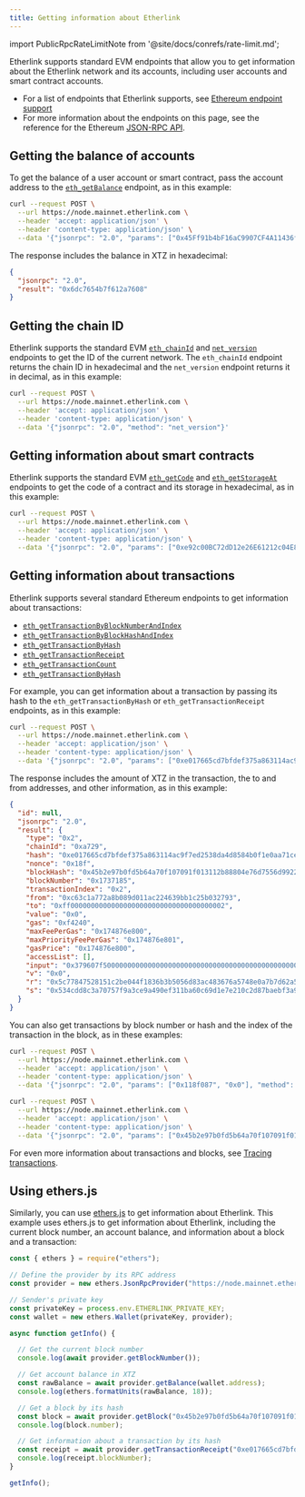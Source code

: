 ```yaml
---
title: Getting information about Etherlink
---
```


import PublicRpcRateLimitNote from '@site/docs/conrefs/rate-limit.md';

Etherlink supports standard EVM endpoints that allow you to get information about the Etherlink network and its accounts, including user accounts and smart contract accounts.

- For a list of endpoints that Etherlink supports, see [Ethereum endpoint support](/building-on-etherlink/endpoint-support)
- For more information about the endpoints on this page, see the reference for the Ethereum [JSON-RPC API](https://ethereum.org/en/developers/docs/apis/json-rpc).

<PublicRpcRateLimitNote />

## Getting the balance of accounts

To get the balance of a user account or smart contract, pass the account address to the [`eth_getBalance`](https://ethereum.org/en/developers/docs/apis/json-rpc/#eth_getbalance) endpoint, as in this example:

```bash
curl --request POST \
  --url https://node.mainnet.etherlink.com \
  --header 'accept: application/json' \
  --header 'content-type: application/json' \
  --data '{"jsonrpc": "2.0", "params": ["0x45Ff91b4bF16aC9907CF4A11436f9Ce61BE0650d", "latest" ], "method": "eth_getBalance"}'
```

The response includes the balance in XTZ in hexadecimal:

```json
{
  "jsonrpc": "2.0",
  "result": "0x6dc7654b7f612a7608"
}
```

## Getting the chain ID

Etherlink supports the standard EVM [`eth_chainId`](https://ethereum.org/en/developers/docs/apis/json-rpc/#eth_chainid) and [`net_version`](https://ethereum.org/en/developers/docs/apis/json-rpc/#net_version) endpoints to get the ID of the current network.
The `eth_chainId` endpoint returns the chain ID in hexadecimal and the `net_version` endpoint returns it in decimal, as in this example:

```bash
curl --request POST \
  --url https://node.mainnet.etherlink.com \
  --header 'accept: application/json' \
  --header 'content-type: application/json' \
  --data '{"jsonrpc": "2.0", "method": "net_version"}'
```

## Getting information about smart contracts

Etherlink supports the standard EVM [`eth_getCode`](https://ethereum.org/en/developers/docs/apis/json-rpc/#eth_getcode) and [`eth_getStorageAt`](https://ethereum.org/en/developers/docs/apis/json-rpc/#eth_getstorageat) endpoints to get the code of a contract and its storage in hexadecimal, as in this example:

```bash
curl --request POST \
  --url https://node.mainnet.etherlink.com \
  --header 'accept: application/json' \
  --header 'content-type: application/json' \
  --data '{"jsonrpc": "2.0", "params": ["0xe92c00BC72dD12e26E61212c04E8D93aa09624F2", "0x0", "latest" ], "method": "eth_getStorageAt"}'
```

## Getting information about transactions

Etherlink supports several standard Ethereum endpoints to get information about transactions:

- [`eth_getTransactionByBlockNumberAndIndex`](https://ethereum.org/en/developers/docs/apis/json-rpc/#eth_gettransactionbyblocknumberandindex)
- [`eth_getTransactionByBlockHashAndIndex`](https://ethereum.org/en/developers/docs/apis/json-rpc/#eth_gettransactionbyblockhashandindex)
- [`eth_getTransactionByHash`](https://ethereum.org/en/developers/docs/apis/json-rpc/#eth_gettransactionbyhash)
- [`eth_getTransactionReceipt`](https://ethereum.org/en/developers/docs/apis/json-rpc/#eth_gettransactionreceipt)
- [`eth_getTransactionCount`](https://ethereum.org/en/developers/docs/apis/json-rpc/#eth_gettransactioncount)
- [`eth_getTransactionByHash`](https://ethereum.org/en/developers/docs/apis/json-rpc/#eth_gettransactionbyhash)

For example, you can get information about a transaction by passing its hash to the `eth_getTransactionByHash` or `eth_getTransactionReceipt` endpoints, as in this example:

```bash
curl --request POST \
  --url https://node.mainnet.etherlink.com \
  --header 'accept: application/json' \
  --header 'content-type: application/json' \
  --data '{"jsonrpc": "2.0", "params": ["0xe017665cd7bfdef375a863114ac9f7ed2538da4d8584b0f1e0aa71ce96342aee"], "method": "eth_getTransactionByHash"}'
```

The response includes the amount of XTZ in the transaction, the to and from addresses, and other information, as in this example:

```json
{
  "id": null,
  "jsonrpc": "2.0",
  "result": {
    "type": "0x2",
    "chainId": "0xa729",
    "hash": "0xe017665cd7bfdef375a863114ac9f7ed2538da4d8584b0f1e0aa71ce96342aee",
    "nonce": "0x18f",
    "blockHash": "0x45b2e97b0fd5b64a70f107091f013112b88804e76d7556d9922c8c0cfadc5c89",
    "blockNumber": "0x1737185",
    "transactionIndex": "0x2",
    "from": "0xc63c1a772a8b089d011ac224639bb1c25b032793",
    "to": "0xff00000000000000000000000000000000000002",
    "value": "0x0",
    "gas": "0xf4240",
    "maxFeePerGas": "0x174876e800",
    "maxPriorityFeePerGas": "0x174876e801",
    "gasPrice": "0x174876e800",
    "accessList": [],
    "input": "0x379607f50000000000000000000000000000000000000000000000000000000000003225",
    "v": "0x0",
    "r": "0x5c77847528151c2be044f1836b3b5056d83ac483676a5748e0a7b7d62a5f002",
    "s": "0x534cdd8c3a70757f9a3ce9a490ef311ba60c69d1e7e210c2d87baebf3a900810"
  }
}
```

You can also get transactions by block number or hash and the index of the transaction in the block, as in these examples:

```bash
curl --request POST \
  --url https://node.mainnet.etherlink.com \
  --header 'accept: application/json' \
  --header 'content-type: application/json' \
  --data '{"jsonrpc": "2.0", "params": ["0x118f087", "0x0"], "method": "eth_getTransactionByBlockNumberAndIndex"}'
```

```bash
curl --request POST \
  --url https://node.mainnet.etherlink.com \
  --header 'accept: application/json' \
  --header 'content-type: application/json' \
  --data '{"jsonrpc": "2.0", "params": ["0x45b2e97b0fd5b64a70f107091f013112b88804e76d7556d9922c8c0cfadc5c89", "0x0"], "method": "eth_getTransactionByBlockHashAndIndex"}'
```

For even more information about transactions and blocks, see [Tracing transactions](/building-on-etherlink/transactions#tracing-transactions).

## Using ethers.js

Similarly, you can use [ethers.js](https://docs.ethers.org/v6/) to get information about Etherlink.
This example uses ethers.js to get information about Etherlink, including the current block number, an account balance, and information about a block and a transaction:

```javascript
const { ethers } = require("ethers");

// Define the provider by its RPC address
const provider = new ethers.JsonRpcProvider("https://node.mainnet.etherlink.com");

// Sender's private key
const privateKey = process.env.ETHERLINK_PRIVATE_KEY;
const wallet = new ethers.Wallet(privateKey, provider);

async function getInfo() {

  // Get the current block number
  console.log(await provider.getBlockNumber());

  // Get account balance in XTZ
  const rawBalance = await provider.getBalance(wallet.address);
  console.log(ethers.formatUnits(rawBalance, 18));

  // Get a block by its hash
  const block = await provider.getBlock("0x45b2e97b0fd5b64a70f107091f013112b88804e76d7556d9922c8c0cfadc5c89");
  console.log(block.number);

  // Get information about a transaction by its hash
  const receipt = await provider.getTransactionReceipt("0xe017665cd7bfdef375a863114ac9f7ed2538da4d8584b0f1e0aa71ce96342aee");
  console.log(receipt.blockNumber);
}

getInfo();
```

